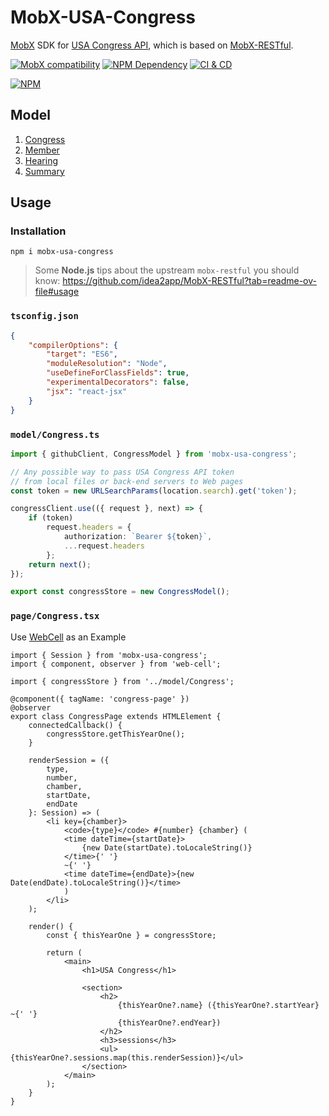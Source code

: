 # MobX-USA-Congress

[MobX][1] SDK for [USA Congress API][2], which is based on [MobX-RESTful][3].

[![MobX compatibility](https://img.shields.io/badge/Compatible-1?logo=mobx&label=MobX%206%2F7)][1]
[![NPM Dependency](https://img.shields.io/librariesio/release/npm/mobx-usa-congress)][4]
[![CI & CD](https://github.com/TechQuery/MobX-USA-Congress/actions/workflows/main.yml/badge.svg)][5]

[![NPM](https://nodei.co/npm/mobx-usa-congress.png?downloads=true&downloadRank=true&stars=true)][6]

## Model

1. [Congress](source/Congress.ts)
2. [Member](source/Member.ts)
3. [Hearing](source/Hearing.ts)
4. [Summary](source/Summary.ts)

## Usage

### Installation

```shell
npm i mobx-usa-congress
```

> Some **Node.js** tips about the upstream `mobx-restful` you should know:
> https://github.com/idea2app/MobX-RESTful?tab=readme-ov-file#usage

### `tsconfig.json`

```json
{
    "compilerOptions": {
        "target": "ES6",
        "moduleResolution": "Node",
        "useDefineForClassFields": true,
        "experimentalDecorators": false,
        "jsx": "react-jsx"
    }
}
```

### `model/Congress.ts`

```typescript
import { githubClient, CongressModel } from 'mobx-usa-congress';

// Any possible way to pass USA Congress API token
// from local files or back-end servers to Web pages
const token = new URLSearchParams(location.search).get('token');

congressClient.use(({ request }, next) => {
    if (token)
        request.headers = {
            authorization: `Bearer ${token}`,
            ...request.headers
        };
    return next();
});

export const congressStore = new CongressModel();
```

### `page/Congress.tsx`

Use [WebCell][7] as an Example

```tsx
import { Session } from 'mobx-usa-congress';
import { component, observer } from 'web-cell';

import { congressStore } from '../model/Congress';

@component({ tagName: 'congress-page' })
@observer
export class CongressPage extends HTMLElement {
    connectedCallback() {
        congressStore.getThisYearOne();
    }

    renderSession = ({
        type,
        number,
        chamber,
        startDate,
        endDate
    }: Session) => (
        <li key={chamber}>
            <code>{type}</code> #{number} {chamber} (
            <time dateTime={startDate}>
                {new Date(startDate).toLocaleString()}
            </time>{' '}
            ~{' '}
            <time dateTime={endDate}>{new Date(endDate).toLocaleString()}</time>
            )
        </li>
    );

    render() {
        const { thisYearOne } = congressStore;

        return (
            <main>
                <h1>USA Congress</h1>

                <section>
                    <h2>
                        {thisYearOne?.name} ({thisYearOne?.startYear} ~{' '}
                        {thisYearOne?.endYear})
                    </h2>
                    <h3>sessions</h3>
                    <ul>{thisYearOne?.sessions.map(this.renderSession)}</ul>
                </section>
            </main>
        );
    }
}
```

[1]: https://mobx.js.org/
[2]: https://github.com/LibraryOfCongress/api.congress.gov
[3]: https://github.com/idea2app/MobX-RESTful
[4]: https://libraries.io/npm/mobx-usa-congress
[5]: https://github.com/TechQuery/MobX-USA-Congress/actions/workflows/main.yml
[6]: https://nodei.co/npm/mobx-usa-congress/
[7]: https://github.com/EasyWebApp/WebCell
